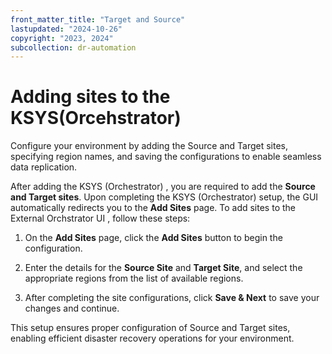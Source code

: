 ```yaml
---
front_matter_title: "Target and Source"
lastupdated: "2024-10-26"
copyright: "2023, 2024"
subcollection: dr-automation
---
```


# Adding sites to the KSYS(Orcehstrator)

Configure your environment by adding the Source and Target sites, specifying region names, and saving the configurations to enable seamless data replication.

After adding the KSYS (Orchestrator) , you are required to add the **Source and Target sites**. Upon completing the KSYS (Orchestrator) setup, the GUI automatically redirects you to the **Add Sites** page. To add sites to the External Orchstrator UI , follow these steps:

1. On the **Add Sites** page, click the **Add Sites** button to begin the configuration.

2. Enter the details for the **Source Site** and **Target Site**, and select the appropriate regions from the list of available regions.

3. After completing the site configurations, click **Save & Next** to save your changes and continue.

This setup ensures proper configuration of Source and Target sites, enabling efficient disaster recovery operations for your environment.
